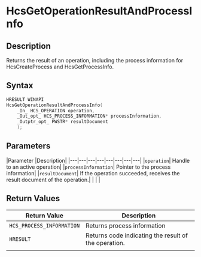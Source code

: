 # HcsGetOperationResultAndProcessInfo

## Description

Returns the result of an operation, including the process information for HcsCreateProcess and HcsGetProcessInfo.

## Syntax

```cpp
HRESULT WINAPI
HcsGetOperationResultAndProcessInfo(
    _In_ HCS_OPERATION operation,
    _Out_opt_ HCS_PROCESS_INFORMATION* processInformation,
    _Outptr_opt_ PWSTR* resultDocument
    );

```

## Parameters

|Parameter     |Description|
|---|---|---|---|---|---|---|---|
|`operation`| Handle to an active operation|
|`processInformation`| Pointer to the process information|
|`resultDocument`| If the operation succeeded, receives the result document of the operation.|
|    |    |

## Return Values

|Return Value | Description|
|---|---|
|`HCS_PROCESS_INFORMATION` |Returns process information|
|`HRESULT`| Returns code indicating the result of the operation.|
|     |     |
